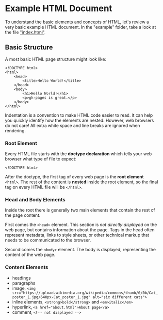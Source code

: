 # Example HTML Document

To understand the basic elements and concepts of HTML, let's review a very basic example HTML document. 
In the "example" folder, take a look at the file ["index.html"](example/index.html).

## Basic Structure 

A most basic HTML page structure might look like:

```
<!DOCTYPE html>
<html>
    <head>
        <title>Hello World!</title>
    </head>
    <body>
        <h1>Hello World!</h1>
        <p>gh-pages is great.</p>
    </body>
</html>
```

Indentation is a convention to make HTML code easier to read. 
It can help you quickly identify how the elements are nested. 
However, web browsers do not care! 
All extra white space and line breaks are ignored when rendering.

### Root Element

Every HTML file starts with the **doctype declaration** which tells your web browser what type of file to expect:

`<!DOCTYPE html>`

After the doctype, the first tag of every web page is the **root element** `<html>`.
The rest of the content is **nested** inside the root element, so the final tag on every HTML file will be `</html>`.

### Head and Body Elements

Inside the root there is generally two main elements that contain the rest of the page content. 

First comes the `<head>` element. 
This section is *not directly displayed* on the web page, but contains information about the page. 
Tags in the head often represent metadata, links to style sheets, or other technical markup that needs to be communicated to the browser.

Second comes the `<body>` element. 
The body is displayed, representing the content of the web page.

### Content Elements

- headings
- paragraphs
- image, `<img src="https://upload.wikimedia.org/wikipedia/commons/thumb/0/0b/Cat_poster_1.jpg/640px-Cat_poster_1.jpg" alt="six different cats">`
- inline elements, `<strong>bold</strong>` and `<em>italic</em>`
- hyperlink, `<a href="about.html">About page</a>`
- comment, `<!-- not displayed -->`
